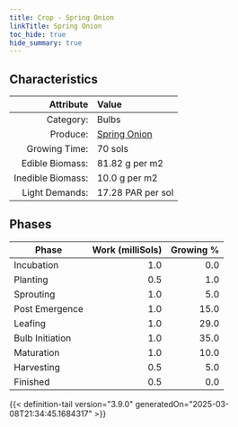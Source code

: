 ```yaml
---
title: Crop - Spring Onion
linkTitle: Spring Onion
toc_hide: true
hide_summary: true
---
```

<!-- This is generated by the MarsSim HelpGenertor, do not edit. -->

## Characteristics

| Attribute      | Value |
|--------:|:------|
|Category:|Bulbs|
|Produce:|[Spring Onion](/docs/definitions/resource/spring-onion)|
|Growing Time:|70 sols|
|Edible Biomass:|81.82 g per m2|
|Inedible Biomass:|10.0 g per m2|
|Light Demands:|17.28 PAR per sol|

## Phases

| Phase           | Work (milliSols) | Growing % |
|-----------|------:|--------:|
|Incubation|1.0|0.0|
|Planting|0.5|1.0|
|Sprouting|1.0|5.0|
|Post Emergence|1.0|15.0|
|Leafing|1.0|29.0|
|Bulb Initiation|1.0|35.0|
|Maturation|1.0|10.0|
|Harvesting|0.5|5.0|
|Finished|0.5|0.0|


{{< definition-tail version="3.9.0" generatedOn="2025-03-08T21:34:45.1684317" >}}

